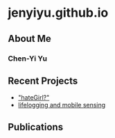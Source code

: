 # jenyiyu.github.io

## About Me
### Chen-Yi Yu

## Recent Projects
* ["hateGirl?"](http://jenyiyu.github.io/hateGirl)
* [lifelogging and mobile sensing]()

## Publications
